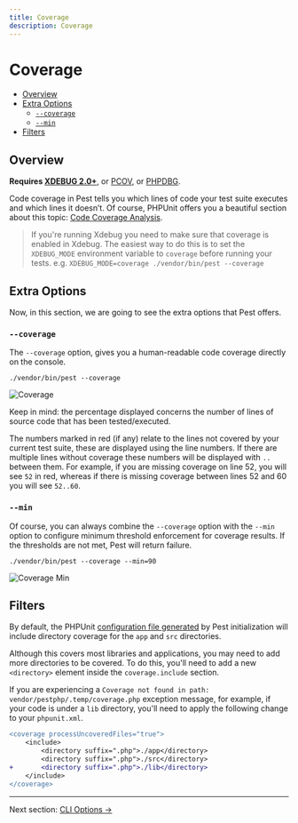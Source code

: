 ```yaml
---
title: Coverage
description: Coverage
---
```


# Coverage

- [Overview](#overview)
- [Extra Options](#extra-options)
    - [`--coverage`](#coverage)
    - [`--min`](#min)
- [Filters](#filters)

<a name="overview"></a>
## Overview

**Requires [XDEBUG 2.0+](https://xdebug.org/docs/install/)**, or [PCOV](https://github.com/krakjoe/pcov), or [PHPDBG](https://www.php.net/manual/en/book.phpdbg.php).

Code coverage in Pest tells you which lines of code your test
suite executes and which lines it doesn’t. Of course, PHPUnit
offers you a beautiful section about this topic: [Code Coverage Analysis](https://phpunit.readthedocs.io/en/9.5/code-coverage-analysis.html).

> If you're running Xdebug you need to make sure that coverage is enabled in Xdebug. The easiest way to do this is to set the `XDEBUG_MODE` environment
> variable to `coverage` before running your tests.
> e.g. `XDEBUG_MODE=coverage ./vendor/bin/pest --coverage`
 
<a name="extra-options"></a>
## Extra Options

Now, in this section, we are going to see the extra options that Pest offers.

<a name="coverage"></a>
### `--coverage`

The `--coverage` option, gives you a human-readable code coverage
directly on the console.

```
./vendor/bin/pest --coverage
```

![Coverage](/assets/img/coverage.png)

Keep in mind: the percentage displayed concerns the number of lines
of source code that has been tested/executed.

The numbers marked in red (if any) relate to the lines not covered by your current test suite, these are displayed using the line numbers. If there are multiple lines without coverage these numbers will be displayed with `..` between them. For example, if you are missing coverage on line 52, you will see `52` in red, whereas if there is missing coverage between lines 52 and 60 you will see `52..60`.

<a name="min"></a>
### `--min`

Of course, you can always combine the `--coverage` option
with the `--min` option to configure minimum threshold enforcement
for coverage results. If the thresholds are not met, Pest will return failure.

```
./vendor/bin/pest --coverage --min=90
```

![Coverage Min](/assets/img/coverage-min.png)

<a name="filters"></a>
## Filters

By default, the PHPUnit [configuration file generated](https://github.com/pestphp/pest/blob/master/stubs/init/phpunit.xml) by Pest initialization will include directory coverage for the `app` and `src` directories.

Although this covers most libraries and applications, you may need to add more directories to be covered. To do this, you'll need to add a new `<directory>` element inside the `coverage.include` section.

If you are experiencing a `Coverage not found in path: vendor/pestphp/.temp/coverage.php` exception message, for example, if your code is under a `lib` directory, you'll need to apply the following change to your `phpunit.xml`.

```diff
<coverage processUncoveredFiles="true">
    <include>
        <directory suffix=".php">./app</directory>
        <directory suffix=".php">./src</directory>
+       <directory suffix=".php">./lib</directory>
    </include>
</coverage>
```

---

Next section: [CLI Options →](/docs/cli-options)
